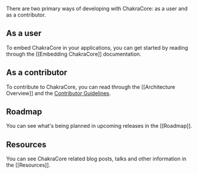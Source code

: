 There are two primary ways of developing with ChakraCore: as a user and as a contributor.  

## As a user

To embed ChakraCore in your applications, you can get started by reading through the [[Embedding ChakraCore]] documentation.

## As a contributor

To contribute to ChakraCore, you can read through the [[Architecture Overview]] and the [Contributor Guidelines](https://github.com/Microsoft/ChakraCore/blob/master/CONTRIBUTING.md).

## Roadmap

You can see what's being planned in upcoming releases in the [[Roadmap]].

## Resources
You can see ChakraCore related blog posts, talks and other information in the [[Resources]].